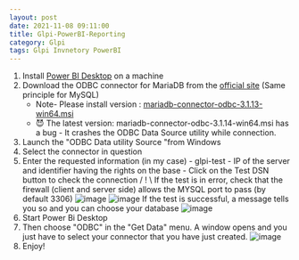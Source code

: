 ```yaml
---
layout: post
date: 2021-11-08 09:11:00
title: Glpi-PowerBI-Reporting
category: Glpi
tags: Glpi Invnetory PowerBI
---
```

1. Install [Power BI Desktop](https://www.microsoft.com/en-us/download/details.aspx?id=58494) on a machine
2. Download the ODBC connector for MariaDB from the [official site](https://dlm.mariadb.com/browse/odbc_connector/87/1186/) (Same principle for MySQL) 
    * Note- Please install version : [mariadb-connector-odbc-3.1.13-win64.msi](https://dlm.mariadb.com/1671860/Connectors/odbc/connector-odbc-3.1.13/mariadb-connector-odbc-3.1.13-win64.msi)  
    * :smiling_imp: The latest version: mariadb-connector-odbc-3.1.14-win64.msi has a bug - It crashes the ODBC Data Source utility while connection.
4. Launch the "ODBC Data utility Source "from Windows
5. Select the connector in question 
6. Enter the requested information (in my case)       - glpi-test       - IP of the server and identifier having the rights on the base       - Click on the Test DSN button to check the connection / ! \ If the test is in error, check that the firewall (client and server side) allows the MYSQL port to pass (by default 3306)
![image](https://user-images.githubusercontent.com/1507737/140706917-8f6c2dc4-8ed3-4600-a2e6-50f9bc69f6f7.png)
![image](https://user-images.githubusercontent.com/1507737/140708528-5d640aa1-25f0-4f38-bdae-2795d6976cf2.png)
If the test is successful, a message tells you so and you can choose your database 
![image](https://user-images.githubusercontent.com/1507737/140708624-5f1c272b-ab38-4a04-8f79-403f0a959631.png)
6. Start Power Bi Desktop 
7. Then choose "ODBC" in the "Get Data" menu. A window opens and you just have to select your connector that you have just created. 
![image](https://user-images.githubusercontent.com/1507737/140708662-bed85654-f644-4476-9e68-de4c5e9b7975.png)
8. Enjoy!
